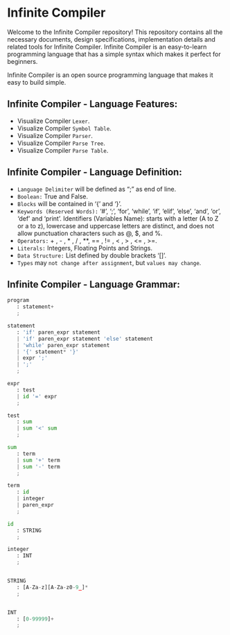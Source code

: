 # Infinite Compiler

Welcome to the Infinite Compiler repository! This repository contains all the necessary documents, design specifications, implementation details and related tools for Infinite Compiler. Infinite Compiler is an easy-to-learn programming language that has a simple syntax which makes it perfect for beginners.

Infinite Compiler is an open source programming language that makes it easy to build simple.

## Infinite Compiler - Language Features:

* Visualize Compiler `Lexer`.
* Visualize Compiler `Symbol Table`.
* Visualize Compiler `Parser`.
* Visualize Compiler `Parse Tree`.
* Visualize Compiler `Parse Table`.

## Infinite Compiler - Language Definition: 

* `Language Delimiter` will be defined as “;” as end of line.
* `Boolean:` True and False.
* `Blocks` will be contained in ‘{’ and ‘}’.
* `Keywords (Reserved Words):` ‘#’, ‘;’, ‘for’, ‘while’, ‘if’, ‘elif’, ‘else’, ‘and’, ‘or’, ‘def’ and ‘print’. Identifiers (Variables Name): starts with a letter (A to Z or a to z), lowercase and uppercase letters are distinct, and does not allow punctuation characters such as @, $, and %.
* `Operators:` + , - , * , / , **, == , != , < , > , <= , >=.
* `Literals:` Integers, Floating Points and Strings.
* `Data Structure:` List defined by double brackets ‘[]’.
* `Types` may `not change after assignment`, but `values may change`.

## Infinite Compiler - Language Grammar:

```python
program
   : statement+
   ;

statement
   : 'if' paren_expr statement
   | 'if' paren_expr statement 'else' statement
   | 'while' paren_expr statement
   | '{' statement* '}'
   | expr ';'
   | ';'
   ;

expr
   : test
   | id '=' expr
   ;

test
   : sum
   | sum '<' sum
   ;

sum
   : term
   | sum '+' term
   | sum '-' term
   ;

term
   : id
   | integer
   | paren_expr
   ;

id
   : STRING
   ;

integer
   : INT
   ;


STRING
   : [A-Za-z][A-Za-z0-9_]*
   ;


INT
   : [0-99999]+
   ;
